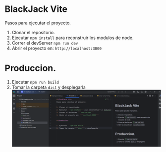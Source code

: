 # BlackJack Vite
Pasos para ejecutar el proyecto.

1. Clonar el repositorio.
2. Ejecutar ```npm install``` para reconstruir los modulos de node.
3. Correr el devServer ```npm run dev```
4. Abrir el proyecto en: ```http://localhost:3000```

# Produccion.

1. Ejecutar ```npm run build```
2. Tomar la carpeta ```dist``` y desplegarla![img.png](img.png)